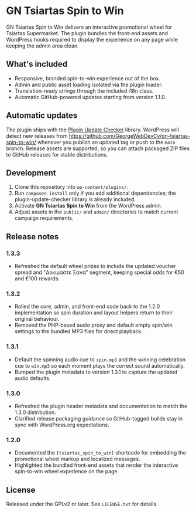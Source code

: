 # GN Tsiartas Spin to Win

GN Tsiartas Spin to Win delivers an interactive promotional wheel for Tsiartas Supermarket. The plugin bundles the
front-end assets and WordPress hooks required to display the experience on any page while keeping the admin area clean.

## What's included
- Responsive, branded spin-to-win experience out of the box.
- Admin and public asset loading isolated via the plugin loader.
- Translation-ready strings through the included i18n class.
- Automatic GitHub-powered updates starting from version 1.1.0.

## Automatic updates
The plugin ships with the [Plugin Update Checker](https://github.com/YahnisElsts/plugin-update-checker) library.
WordPress will detect new releases from https://github.com/GeorgeWebDevCy/gn-tsiartas-spin-to-win/ whenever you publish
an updated tag or push to the `main` branch. Release assets are supported, so you can attach packaged ZIP files to
GitHub releases for stable distributions.

## Development
1. Clone this repository into `wp-content/plugins/`.
2. Run `composer install` only if you add additional dependencies; the plugin-update-checker library is already included.
3. Activate **GN Tsiartas Spin to Win** from the WordPress admin.
4. Adjust assets in the `public/` and `admin/` directories to match current campaign requirements.

## Release notes

### 1.3.3
- Refreshed the default wheel prizes to include the updated voucher spread and "Δοκιμάστε Ξανά" segment, keeping special odds for €50 and €100 rewards.

### 1.3.2
- Rolled the core, admin, and front-end code back to the 1.2.0 implementation so spin duration and layout helpers return to their original behaviour.
- Removed the PHP-based audio proxy and default empty spin/win settings to the bundled MP3 files for direct playback.

### 1.3.1
- Default the spinning audio cue to `spin.mp3` and the winning celebration cue to `win.mp3` so each moment plays the correct sound automatically.
- Bumped the plugin metadata to version 1.3.1 to capture the updated audio defaults.

### 1.3.0
- Refreshed the plugin header metadata and documentation to match the 1.3.0 distribution.
- Clarified release packaging guidance so GitHub-tagged builds stay in sync with WordPress.org expectations.

### 1.2.0
- Documented the `[tsiartas_spin_to_win]` shortcode for embedding the promotional wheel markup and localized messages.
- Highlighted the bundled front-end assets that render the interactive spin-to-win wheel experience on the page.

## License
Released under the GPLv2 or later. See `LICENSE.txt` for details.
